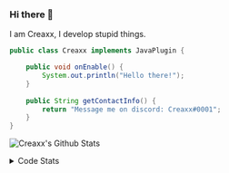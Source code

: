 ### Hi there 👋

I am Creaxx, I develop stupid things. 

```java
public class Creaxx implements JavaPlugin {

    public void onEnable() {
        System.out.println("Hello there!");
    }
    
    public String getContactInfo() {
        return "Message me on discord: Creaxx#0001";
    }
}
```

![Creaxx's Github Stats](https://github-readme-stats.vercel.app/api?username=CreaxxOG&show_icons=true&theme=dark&count_private=true)

<details>
  <summary>Code Stats</summary>

<!--START_SECTION:waka-->
![Code Time](http://img.shields.io/badge/Code%20Time-1%2C005%20hrs%2059%20mins-blue)

![Lines of code](https://img.shields.io/badge/From%20Hello%20World%20I%27ve%20Written-170%20lines%20of%20code-blue)

**🐱 My GitHub Data** 

> 🏆 838 Contributions in the Year 2022
 > 
> 📦 66.1 kB Used in GitHub's Storage 
 > 
> 🚫 Not Opted to Hire
 > 
> 📜 4 Public Repositories 
 > 
> 🔑 2 Private Repositories  
 > 
**I'm an Early 🐤** 

```text
🌞 Morning    35 commits     █░░░░░░░░░░░░░░░░░░░░░░░░   6.43% 
🌆 Daytime    269 commits    ████████████░░░░░░░░░░░░░   49.45% 
🌃 Evening    227 commits    ██████████░░░░░░░░░░░░░░░   41.73% 
🌙 Night      13 commits     ░░░░░░░░░░░░░░░░░░░░░░░░░   2.39%

```
📅 **I'm Most Productive on Saturday** 

```text
Monday       52 commits     ██░░░░░░░░░░░░░░░░░░░░░░░   9.56% 
Tuesday      58 commits     ██░░░░░░░░░░░░░░░░░░░░░░░   10.66% 
Wednesday    67 commits     ███░░░░░░░░░░░░░░░░░░░░░░   12.32% 
Thursday     75 commits     ███░░░░░░░░░░░░░░░░░░░░░░   13.79% 
Friday       49 commits     ██░░░░░░░░░░░░░░░░░░░░░░░   9.01% 
Saturday     156 commits    ███████░░░░░░░░░░░░░░░░░░   28.68% 
Sunday       87 commits     ████░░░░░░░░░░░░░░░░░░░░░   15.99%

```


📊 **This Week I Spent My Time On** 

```text
💬 Programming Languages: 
Java                     6 hrs 57 mins       ██████████████████████░░░   90.35% 
XML                      33 mins             █░░░░░░░░░░░░░░░░░░░░░░░░   7.19% 
GitIgnore file           9 mins              ░░░░░░░░░░░░░░░░░░░░░░░░░   2.12% 
YAML                     1 min               ░░░░░░░░░░░░░░░░░░░░░░░░░   0.25% 
Markdown                 0 secs              ░░░░░░░░░░░░░░░░░░░░░░░░░   0.08%

🔥 Editors: 
IntelliJ                 7 hrs 42 mins       █████████████████████████   100.0%

```

**I Mostly Code in Java** 

```text
Java                     6 repos             ███████████████░░░░░░░░░░   60.0% 
Kotlin                   3 repos             ███████░░░░░░░░░░░░░░░░░░   30.0% 
EJS                      1 repo              ██░░░░░░░░░░░░░░░░░░░░░░░   10.0%

```



 Last Updated on 06/12/2022 18:26:51 UTC
<!--END_SECTION:waka-->
</details>
